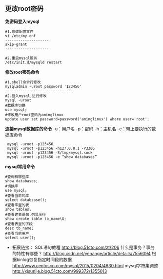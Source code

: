 ## 更改root密码
__免密码登入mysql__
```
#1.修改配置文件
vi /etc/my.cnf
--------------------
skip-grant
--------------------

#2.重启mysql服务 
/etc/init.d/mysqld restart
```

__修改root密码命令__
```
#1.shell命令行修改
mysqladmin -uroot password '123456' 
-------------------------------
#2.登入mysql,进行修改
mysql -uroot 
#数据库切换
use mysql; 
#修改用户root密码为aminglinux
update user set password=password('aminglinux') where user='root'; 
```

__连接mysql数据库的命令__
-u：用户名
-p：密码
-h：主机名
-e：带上要执行的数据库命令
```
 mysql -uroot -p123456
 mysql -uroot -p123456 -h127.0.0.1 -P3306
 mysql -uroot -p123456 -S/tmp/mysql.sock
 mysql -uroot -p123456 -e “show databases”
```

__mysql常用命令__
```
#查询有哪些库 
show databases;
#切换库 
use mysql;
#查看当前的库 
select databsase(); 
#查看库里的表 
show tables;
#查看建表语句,列显示行
show create table tb_name\G;
#查看表里的字段 
desc tb_name;
#查看当前用户 
select user();
```

- 拓展链接：
SQL语句教程 http://blog.51cto.com/zt/206 
什么是事务？事务的特性有哪些？ http://blog.csdn.net/yenange/article/details/7556094
根据binlog恢复指定时间段的数据 http://www.centoscn.com/mysql/2015/0204/4630.html
mysql字符集调整 http://xjsunjie.blog.51cto.com/999372/1355013
